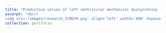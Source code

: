 ```yaml
---
title: "Predictive values of left ventricular mechanical dyssynchrony for CRT response in heart failure patients with different pathophysiology"
excerpt: "<br/>
<img src='/images/research_ICMDCM.png' align='left' width='400' hspace='25'>"
collection: portfolio
---
```

